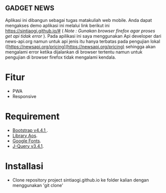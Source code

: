 ﻿## GADGET NEWS 
Aplikasi ini dibangun sebagai tugas matakuliah web mobile. Anda dapat mengakses demo aplikasi ini melalui link berikut ini https://sintiaogi.github.io/# ( _Note : Gunakan browser firefox agar proses get api tidak error_ ). 
Pada apilikasi ini saya menggunakan Api developer dari news-api.org namun untuk api jenis itu hanya terbatas pada pengujian lokal ([https://newsapi.org/pricing](https://newsapi.org/pricing) sehingga akan mengalami error ketika dijalankan di browser tertentu namun untuk pengujian di browser firefox tidak mengalami kendala.

# Fitur #
- PWA
- Responsive

# Requirement #

- [Bootstrap v4.4.1 ](https://getbootstrap.com/).
- [Library Aos](http://michalsnik.github.io/aos/).
- [Google Fonts](https://fonts.google.com/).
- [J-Query v3.4.1](https://jquery.com/).

# Installasi #
- Clone repository project sintiaogi.github.io ke folder kalian dengan menggunakan 'git clone'












